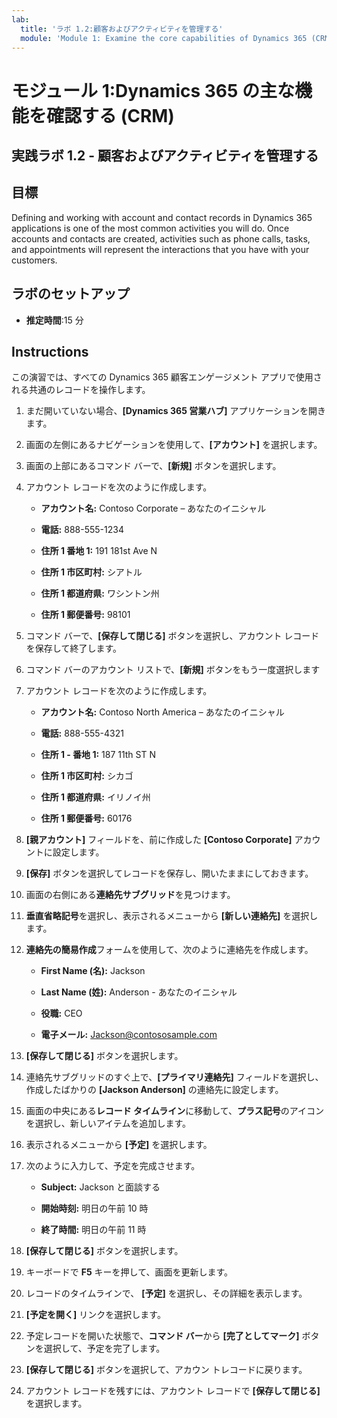 ```yaml
---
lab:
  title: 'ラボ 1.2:顧客およびアクティビティを管理する'
  module: 'Module 1: Examine the core capabilities of Dynamics 365 (CRM)'
---
```


<a name="module-1-examine-the-core-capabilities-of-dynamics-365-crm"></a>モジュール 1:Dynamics 365 の主な機能を確認する (CRM)
========================

## <a name="practice-lab-12---manage-customers-and-activities"></a>実践ラボ 1.2 - 顧客およびアクティビティを管理する

## <a name="objectives"></a>目標

Defining and working with account and contact records in Dynamics 365 applications is one of the most common activities you will do. Once accounts and contacts are created, activities such as phone calls, tasks, and appointments will represent the interactions that you have with your customers.

## <a name="lab-setup"></a>ラボのセットアップ

  - **推定時間**:15 分

## <a name="instructions"></a>Instructions

この演習では、すべての Dynamics 365 顧客エンゲージメント アプリで使用される共通のレコードを操作します。 

1. まだ開いていない場合、**[Dynamics 365 営業ハブ]** アプリケーションを開きます。 

2. 画面の左側にあるナビゲーションを使用して、**[アカウント]** を選択します。 

3. 画面の上部にあるコマンド バーで、**[新規]** ボタンを選択します。

4. アカウント レコードを次のように作成します。

    - **アカウント名:** Contoso Corporate – あなたのイニシャル

    - **電話:** 888-555-1234

    - **住所 1 番地 1:** 191 181st Ave N

    - **住所 1 市区町村:** シアトル

    - **住所 1 都道府県:** ワシントン州

    - **住所 1 郵便番号:** 98101

5. コマンド バーで、**[保存して閉じる]** ボタンを選択し、アカウント レコードを保存して終了します。

6. コマンド バーのアカウント リストで、**[新規]** ボタンをもう一度選択します

7. アカウント レコードを次のように作成します。

    - **アカウント名:** Contoso North America – あなたのイニシャル

    - **電話:** 888-555-4321

    - **住所 1 - 番地 1:** 187 11th ST N

    - **住所 1 市区町村:** シカゴ

    - **住所 1 都道府県:** イリノイ州

    - **住所 1 郵便番号:** 60176

8. **[親アカウント]** フィールドを、前に作成した **[Contoso Corporate]** アカウントに設定します。 

9. **[保存]** ボタンを選択してレコードを保存し、開いたままにしておきます。 

10. 画面の右側にある**連絡先サブグリッド**を見つけます。 

11. **垂直省略記号**を選択し、表示されるメニューから **[新しい連絡先]** を選択します。 

12. **連絡先の簡易作成**フォームを使用して、次のように連絡先を作成します。

    - **First Name (名):** Jackson

    - **Last Name (姓):** Anderson - あなたのイニシャル

    - **役職:** CEO

    - **電子メール:** Jackson@contososample.com

13. **[保存して閉じる]** ボタンを選択します。

14. 連絡先サブグリッドのすぐ上で、**[プライマリ連絡先]** フィールドを選択し、作成したばかりの **[Jackson Anderson]** の連絡先に設定します。 

15. 画面の中央にある**レコード タイムライン**に移動して、**プラス記号**のアイコンを選択し、新しいアイテムを追加します。 

16. 表示されるメニューから **[予定]** を選択します。

17. 次のように入力して、予定を完成させます。

    - **Subject:** Jackson と面談する

    - **開始時刻:** 明日の午前 10 時 

    - **終了時間:** 明日の午前 11 時 

18. **[保存して閉じる]** ボタンを選択します。 

19. キーボードで **F5** キーを押して、画面を更新します。     

20. レコードのタイムラインで、 **[予定]** を選択し、その詳細を表示します。   

21. **[予定を開く]** リンクを選択します。 

22. 予定レコードを開いた状態で、**コマンド バー**から **[完了としてマーク]** ボタンを選択して、予定を完了します。 

23. **[保存して閉じる]** ボタンを選択して、アカウン トレコードに戻ります。   

24. アカウント レコードを残すには、アカウント レコードで **[保存して閉じる]** を選択します。   
